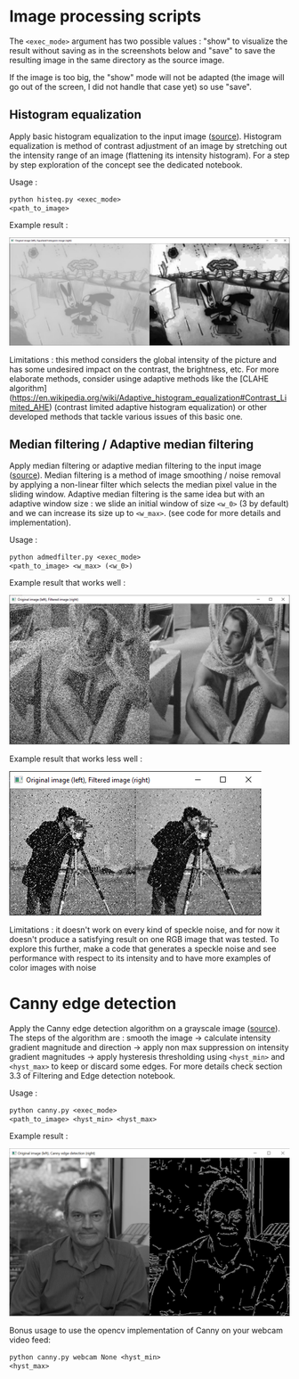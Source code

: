 # Image processing scripts

The <code><exec_mode></code> argument has two possible values : "show" to visualize the result without saving as in the screenshots below and "save" to save the resulting image in the same directory as the source image.

If the image is too big, the "show" mode will not be adapted (the image will go out of the screen, I did not handle that case yet) so use "save".

## Histogram equalization

Apply basic histogram equalization to the input image ([source](https://en.wikipedia.org/wiki/Histogram_equalization)). Histogram equalization is method of contrast adjustment of an image by stretching out the intensity range of an image (flattening its intensity histogram). For a step by step exploration of the concept see the dedicated notebook.

Usage :
    <pre><code>python histeq.py <exec_mode> <path_to_image></code></pre>

Example result :

![](../md_images/histeq_example.png)

Limitations : this method considers the global intensity of the picture and has some undesired impact on the contrast, the brightness, etc. For more elaborate methods, consider usinge adaptive methods like the [CLAHE algorithm] (https://en.wikipedia.org/wiki/Adaptive_histogram_equalization#Contrast_Limited_AHE) (contrast limited adaptive histogram equalization) or other developed methods that tackle various issues of this basic one.

## Median filtering / Adaptive median filtering

Apply median filtering or adaptive median filtering to the input image ([source](https://en.wikipedia.org/wiki/Median_filter)). Median filtering is a method of image smoothing / noise removal by applying a non-linear filter which selects the median pixel value in the sliding window. Adaptive median filtering is the same idea but with an adaptive window size : we slide an initial window of size <code><w_0></code> (3 by default) and we can increase its size up to <code><w_max></code>. (see code for more details and implementation).

Usage :
    <pre><code>python admedfilter.py <exec_mode> <path_to_image> <w_max> (<w_0>)</code></pre>

Example result that works well :

![](../md_images/admed_example1.png)

Example result that works less well :

![](../md_images/admed_example2.png)

Limitations : it doesn't work on every kind of speckle noise, and for now it doesn't produce a satisfying result on one RGB image that was tested. To explore this further, make a code that generates a speckle noise and see performance with respect to its intensity and to have more examples of color images with noise

# Canny edge detection

Apply the Canny edge detection algorithm on a grayscale image ([source](https://en.wikipedia.org/wiki/Canny_edge_detector)). The steps of the algorithm are : smooth the image -> calculate intensity gradient magnitude and direction -> apply non max suppression on intensity gradient magnitudes -> apply hysteresis thresholding using <code><hyst_min></code> and <code><hyst_max></code> to keep or discard some edges. For more details check section 3.3 of Filtering and Edge detection notebook. 

Usage : 
    <pre><code>python canny.py <exec_mode> <path_to_image> <hyst_min> <hyst_max></code></pre>

Example result :

![](../md_images/canny_example.png)

Bonus usage to use the opencv implementation of Canny on your webcam video feed: 
    <pre><code>python canny.py webcam None <hyst_min> <hyst_max></code></pre>